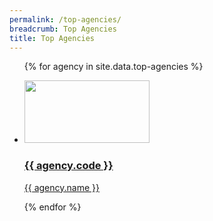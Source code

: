 ```yaml
---
permalink: /top-agencies/
breadcrumb: Top Agencies
title: Top Agencies
---
```


<ul style="margin: 0 padding: 0 display: flex flex-wrap: wrap flex-direction: row justify-content: space-between">
  
{% for agency in site.data.top-agencies %}
  
  <li style="width: 30% list-style: none background: white display: flex flex: 0 0 auto text-align: center flex-direction: column border: 1px solid #ddd box-shadow: 0 2px 5px #ccc margin-bottom: 2rem overflow: hidden background: linear-gradient(to bottom, #fff 40%, #ececec 100%)">  
    <a href="{{ agency.website }}" style="padding: 1rem color: black text-decoration: none">
      <img src="{{ agency.image-url }}" style="height: 100px; width:200px;"/>
      <h3> {{ agency.code }} </h3>
      <p> {{ agency.name }} </p>
    </a>
  </li>

{% endfor %}

</ul>



